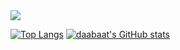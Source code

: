 
<img src="https://capsule-render.vercel.app/api?&type=soft&color=random&height=200&section=header&text=Welcome%20to%20my%20Github!&fontSize=24" />

[![Top Langs](https://github-readme-stats.vercel.app/api/top-langs/?username=daabaat)](https://github.com/anuraghazra/github-readme-stats)
   [![daabaat's GitHub stats](https://github-readme-stats.vercel.app/api?username=daabaat)](https://github.com/anuraghazra/github-readme-stats)
